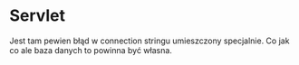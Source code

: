# Servlet
Jest tam pewien błąd w connection stringu umieszczony specjalnie. Co jak co ale baza danych to powinna być własna.
